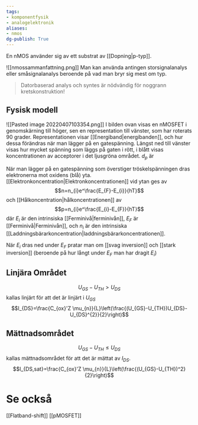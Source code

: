 ```yaml
---
tags: 
- komponentfysik
- analogelektronik
aliases: 
- nmos
dg-publish: True
---
```

En nMOS använder sig av ett substrat av [[Dopning|p-typ]]. 

![[nmossammanfattning.png]]
Man kan använda antingen storsignalanalys eller småsignalanalys beroende på vad man bryr sig mest om typ.

> Datorbaserad analys och syntes är nödvändig för noggrann kretskonstruktion!

## Fysisk modell

![[Pasted image 20220407103354.png]]
I bilden ovan visas en nMOSFET i genomskärning till höger, sen en representation till vänster, som har roterats 90 grader. Representationen visar [[Energiband|energibanden]], och hur dessa förändras när man lägger på en gatespänning. Längst ned till vänster visas hur mycket spänning som läggs på gaten i rött, i blått visas koncentrationen av acceptorer i det ljusgröna området. $d_{p}$ är 

När man lägger på en gatespänning som överstiger tröskelspänningen dras elektronerna mot oxidens (blå) yta. [[Elektronkoncentration|Elektronkoncentrationen]] vid ytan ges av
$$n=n_{i}e^\frac{E_{F}-E_{i}}{hT}$$
och [[Hålkoncentration|hålkoncentrationen]] av
$$p=n_{i}e^\frac{E_{i}-E_{F}}{hT}$$
där $E_{i}$ är den intrinsiska [[Ferminivå|ferminivån]], $E_{F}$ är [[Ferminivå|Ferminivån]], och $n_{i}$ är den intrinsiska [[Laddningsbärarkoncentration|laddningsbärarkoncentrationen]].

När $E_{i}$ dras ned under $E_{F}$ pratar man om [[svag inversion]] och [[stark inversion]] (beroende på hur långt under $E_{F}$ man har dragit $E_{i}$)

## Linjära Området
$$U_{GS}-U_{TH}>U_{DS}$$
kallas linjärt för att det är linjärt i $U_{GS}$
$$I_{DS}=\frac{C_{ox}'Z \mu_{n}}{L}\left(\frac{(U_{GS}-U_{TH})U_{DS}-U_{DS}^{2}}{2}\right)$$

## Mättnadsområdet
$$U_{GS}-U_{TH}\leq U_{DS}$$
kallas mättnadsområdet för att det är mättat av $I_{DS}$.
$$I_{DS,sat}=\frac{C_{ox}'Z \mu_{n}}{L}\left(\frac{(U_{GS}-U_{TH})^2}{2}\right)$$
# Se också
[[Flatband-shift]]
[[pMOSFET]]